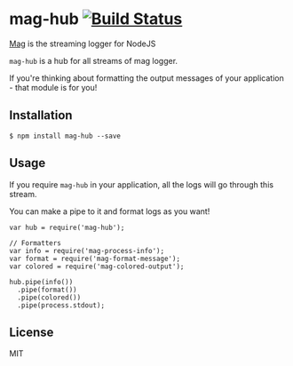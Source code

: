 # mag-hub [![Build Status](https://travis-ci.org/mahnunchik/mag-hub.svg)](https://travis-ci.org/mahnunchik/mag-hub)

[Mag](https://github.com/mahnunchik/mag) is the streaming logger for NodeJS

`mag-hub` is a hub for all streams of mag logger.

If you're thinking about formatting the output messages of your application - that module is for you!

## Installation

```
$ npm install mag-hub --save
```

## Usage

If you require `mag-hub` in your application, all the logs will go through this stream.

You can make a pipe to it and format logs as you want!

```
var hub = require('mag-hub');

// Formatters
var info = require('mag-process-info');
var format = require('mag-format-message');
var colored = require('mag-colored-output');

hub.pipe(info())
  .pipe(format())
  .pipe(colored())
  .pipe(process.stdout);
```


## License

MIT
